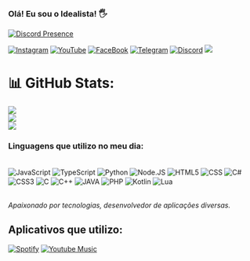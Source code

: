 
### Olá! Eu sou o Idealista! 🖐️

[![Discord Presence](https://lanyard.cnrad.dev/api/627305881738149911)](https://discord.com/users/627305881738149911)

[![Instagram](https://img.shields.io/badge/Instagram-E4405F?style=for-the-badge&logo=instagram&logoColor=white)](https://www.instagram.com/joaovitor.inf/)
[![YouTube](https://img.shields.io/badge/YouTube-FF0000?style=for-the-badge&logo=youtube&logoColor=white)](https://www.youtube.com/channel/UCOSGvq0EGDhTZwpQzN1cEBA)
[![FaceBook](https://img.shields.io/badge/Facebook-1877F2?style=for-the-badge&logo=facebook&logoColor=white)](https://www.facebook.com/IdealistaBr/)
[![Telegram](https://img.shields.io/badge/Telegram-2CA5E0?style=for-the-badge&logo=telegram&logoColor=white)](https://t.me/Idealistabr)
[![Discord](https://img.shields.io/badge/Discord-7289DA?style=for-the-badge&logo=discord&logoColor=white)](http://discord.com/users/627305881738149911)
<a href = "mailto:idealistaofficial@gmail.com"><img src="https://img.shields.io/badge/Gmail-D14836?style=for-the-badge&logo=gmail&logoColor=white" target="_blank"></a>
# 📊 GitHub Stats:
![](https://github-readme-stats.vercel.app/api?username=IdealistaBr&theme=omni&hide_border=false&include_all_commits=true&count_private=false)<br/>
![](https://github-readme-streak-stats.herokuapp.com/?user=IdealistaBr&theme=omni&hide_border=false)<br/>
![](https://github-readme-stats.vercel.app/api/top-langs/?username=zRitsu&theme=omni&hide_border=false&include_all_commits=true&count_private=false&layout=compact)

### **Linguagens que utilizo no meu dia:**
<div style="display: inline_block"><br/>
	<img align="center" alt="JavaScript" src="https://img.shields.io/badge/JavaScript-323330?style=for-the-badge&logo=javascript&logoColor=F7DF1E" />
	<img align="center" alt="TypeScript" src="https://img.shields.io/badge/TypeScript-007ACC?style=for-the-badge&logo=typescript&logoColor=white" />
	<img align="center" alt="Python" src="https://img.shields.io/badge/Python-14354C?style=for-the-badge&logo=python&logoColor=white" />
	<img align="center" alt="Node.JS" src="https://img.shields.io/badge/Node.js-43853D?style=for-the-badge&logo=node.js&logoColor=white" />
	<img align="center" alt="HTML5" src="https://img.shields.io/badge/HTML5-E34F26?style=for-the-badge&logo=html5&logoColor=white" />
	<img align="center" alt="CSS" src="https://img.shields.io/badge/CSS-239120?&style=for-the-badge&logo=css3&logoColor=white" />
	<img align="center" alt="C#" src="https://img.shields.io/badge/C%23-239120?style=for-the-badge&logo=c-sharp&logoColor=white" />
	<img align="center" alt="CSS3" src="https://img.shields.io/badge/CSS3-1572B6?style=for-the-badge&logo=css3&logoColor=white" />
	<img align="center" alt="C" src="https://img.shields.io/badge/C-00599C?style=for-the-badge&logo=c&logoColor=white" />
	<img align="center" alt="C++" src="https://img.shields.io/badge/C%2B%2B-00599C?style=for-the-badge&logo=c%2B%2B&logoColor=white" />
	<img align="center" alt="JAVA" src="https://img.shields.io/badge/Java-ED8B00?style=for-the-badge&logo=java&logoColor=white" />
	<img align="center" alt="PHP" src="https://img.shields.io/badge/PHP-777BB4?style=for-the-badge&logo=php&logoColor=white" />
	<img align="center" alt="Kotlin" src="https://img.shields.io/badge/Kotlin-0095D5?&style=for-the-badge&logo=kotlin&logoColor=white" />
	<img align="center" alt="Lua" src="https://img.shields.io/badge/Lua-2C2D72?style=for-the-badge&logo=lua&logoColor=white" />
</div><br/>

*Apaixonado por tecnologias, desenvolvedor de aplicações diversas.*

## **Aplicativos que utilizo:**
[![Spotify](https://img.shields.io/badge/Spotify-1ED760?&style=for-the-badge&logo=spotify&logoColor=white)](https://open.spotify.com/user/os6nl3whjd5rwydfytjekqspb)
[![Youtube Music](https://img.shields.io/badge/YouTube_Music-FF0000?style=for-the-badge&logo=youtube-music&logoColor=white)](https://music.youtube.com/channel/UCOSGvq0EGDhTZwpQzN1cEBA)
